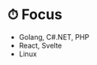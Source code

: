 # ⏱ Focus
-  Golang, C#.NET, PHP
-  React, Svelte
-  Linux

<!---
Brassbeard/Brassbeard is a ✨ special ✨ repository because its `README.md` (this file) appears on your GitHub profile.
You can click the Preview link to take a look at your changes.
--->
